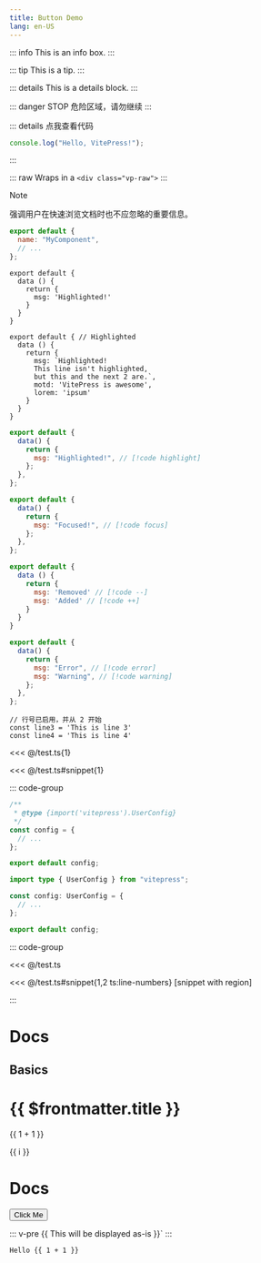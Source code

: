 ```yaml
---
title: Button Demo
lang: en-US
---
```


::: info
This is an info box.
:::

::: tip
This is a tip.
:::

::: details
This is a details block.
:::

::: danger STOP
危险区域，请勿继续
:::

::: details 点我查看代码

```js
console.log("Hello, VitePress!");
```

:::

::: raw
Wraps in a `<div class="vp-raw">`
:::

> [!NOTE]
> 强调用户在快速浏览文档时也不应忽略的重要信息。

```js
export default {
  name: "MyComponent",
  // ...
};
```

```js{4}
export default {
  data () {
    return {
      msg: 'Highlighted!'
    }
  }
}
```

```js{1,4,6-8}
export default { // Highlighted
  data () {
    return {
      msg: `Highlighted!
      This line isn't highlighted,
      but this and the next 2 are.`,
      motd: 'VitePress is awesome',
      lorem: 'ipsum'
    }
  }
}
```

```js
export default {
  data() {
    return {
      msg: "Highlighted!", // [!code highlight]
    };
  },
};
```

```js
export default {
  data() {
    return {
      msg: "Focused!", // [!code focus]
    };
  },
};
```

```js
export default {
  data () {
    return {
      msg: 'Removed' // [!code --]
      msg: 'Added' // [!code ++]
    }
  }
}
```

```js
export default {
  data() {
    return {
      msg: "Error", // [!code error]
      msg: "Warning", // [!code warning]
    };
  },
};
```

```ts:line-numbers=2 {1}
// 行号已启用，并从 2 开始
const line3 = 'This is line 3'
const line4 = 'This is line 4'
```

<<< @/test.ts{1}

<<< @/test.ts#snippet{1}

::: code-group

```js [config.js]
/**
 * @type {import('vitepress').UserConfig}
 */
const config = {
  // ...
};

export default config;
```

```ts [config.ts]
import type { UserConfig } from "vitepress";

const config: UserConfig = {
  // ...
};

export default config;
```

::: code-group

<<< @/test.ts

<<< @/test.ts#snippet{1,2 ts:line-numbers} [snippet with region]

:::

# Docs

## Basics

<!--@include: ./button1.md{2,}-->

# {{ $frontmatter.title }}

{{ 1 + 1 }}

<span v-for="i in 3">{{ i }}</span>

<!-- <script setup>
import { ref } from 'vue'

const count = ref(0)
</script>

## Markdown Content

Then count is: {{ count }}

<button :class="$style.button" @click="count++">Increment</button> -->

<style module>
.button {
  color: red;
  font-weight: bold;
}
</style>

<script setup>

import { Button } from "@kuinne/ui-components";
</script>

# Docs

<div>
    <Button size="large">Click Me</Button>
</div>

::: v-pre
{{ This will be displayed as-is }}`
:::

```js-vue
Hello {{ 1 + 1 }}
```
